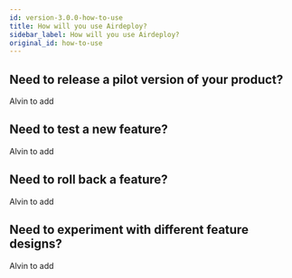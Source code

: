 ```yaml
---
id: version-3.0.0-how-to-use
title: How will you use Airdeploy?
sidebar_label: How will you use Airdeploy?
original_id: how-to-use
---
```


## Need to release a pilot version of your product?

Alvin to add

## Need to test a new feature?

Alvin to add

## Need to roll back a feature?

Alvin to add

## Need to experiment with different feature designs?

Alvin to add